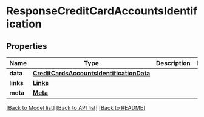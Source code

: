 # ResponseCreditCardAccountsIdentification

## Properties
Name | Type | Description | Notes
------------ | ------------- | ------------- | -------------
**data** | [**CreditCardsAccountsIdentificationData**](CreditCardsAccountsIdentificationData.md) |  | 
**links** | [**Links**](Links.md) |  | 
**meta** | [**Meta**](Meta.md) |  | 

[[Back to Model list]](../README.md#documentation-for-models) [[Back to API list]](../README.md#documentation-for-api-endpoints) [[Back to README]](../README.md)

